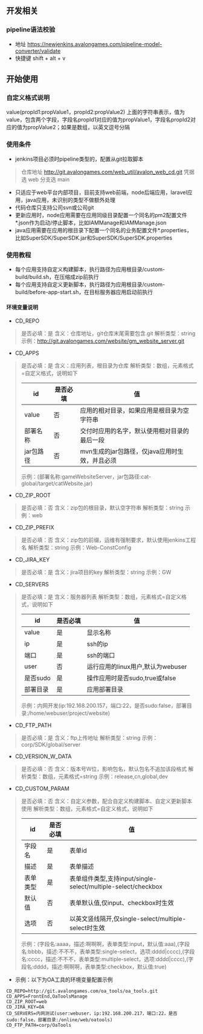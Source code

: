 ## 开发相关

### pipeline语法校验
+ 地址 https://newjenkins.avalongames.com/pipeline-model-converter/validate
+ 快捷键 shift + alt + v

## 开始使用

### 自定义格式说明
value(propId1:propValue1，propId2:propValue2)
上面的字符串表示，值为value，包含两个字段，字段名propId1对应的值为propValue1，字段名propId2对应的值为propValue2；如果是数组，以英文逗号分隔

### 使用条件
+ jenkins项目必须时pipeline类型的，配置从git拉取脚本
> 仓库地址 http://git.avalongames.com/web_util/avalon_web_cd.git
> 凭据选 web
> 分支选 main
+ 只适应于web平台内部项目，目前支持web前端，node后端应用，laravel应用，java应用，未识别的类型不做额外处理
+ 代码仓库只支持公司svn或公司git
+ 更新应用时，node应用需要在应用同级目录配置一个同名的pm2配置文件*.json作为启动/停止脚本，比如IAMManage和IAMManage.json
+ java应用需要在应用的根目录下配置一个同名的业务配置文件*.properties，比如SuperSDK/SuperSDK.jar和SuperSDK/SuperSDK.properties

### 使用教程
+ 每个应用支持自定义构建脚本，执行路径为应用根目录/custom-build/build.sh，在压缩成zip前执行
+ 每个应用支持自定义更新脚本，执行路径为应用根目录/custom-build/before-app-start.sh，在目标服务器应用启动前执行

#### 环境变量说明

+ CD_REPO
> 是否必填：是
> 含义：仓库地址，git仓库末尾需要包含.git
> 解析类型：string
> 示例：http://git.avalongames.com/website/gm_website_server.git

+ CD_APPS
> 是否必填：是
> 含义：应用列表，根目录为仓库
> 解析类型：数组，元素格式=自定义格式，说明如下
> 
> | id | 是否必填 | 值 |
> | -- | -- | -- |
> | value | 否 | 应用的相对目录，如果应用是根目录为空字符串 |
> | 部署名称 | 否 | 交付时应用的名字，默认使用相对目录的最后一段 |
> | jar包路径 | 否 | mvn生成的jar包路径，仅java应用时生效，并且必须 |
>
> 示例：(部署名称:gameWebsiteServer，jar包路径:cat-global/target/catWebsite.jar)

+ CD_ZIP_ROOT
> 是否必填：否
> 含义：zip包的根目录，默认空字符串
> 解析类型：string
> 示例：web

+ CD_ZIP_PREFIX
> 是否必填：否
> 含义：zip包的前缀，运维有强制要求，默认使用jenkins工程名
> 解析类型：string
> 示例：Web-ConstConfig

+ CD_JIRA_KEY
> 是否必填：是
> 含义：jira项目的key
> 解析类型：string
> 示例：GW

+ CD_SERVERS
> 是否必填：是
> 含义：服务器列表
> 解析类型：数组，元素格式=自定义格式，说明如下
> 
> | id | 是否必填 | 值 |
> | -- | -- | -- |
> | value | 是 | 显示名称 |
> | ip | 是 | ssh的ip |
> | 端口 | 是 | ssh的端口 |
> | user | 否 | 运行应用的linux用户,默认为webuser |
> | 是否sudo | 是 | 操作应用时是否sudo,true或false |
> | 部署目录 | 是 | 应用部署目录 |
>
> 示例：内网开发(ip:192.168.200.157，端口:22，是否sudo:false，部署目录:/home/webuser/project/website) 

+ CD_FTP_PATH
> 是否必填：是
> 含义：ftp上传地址
> 解析类型：string
> 示例：corp/SDK/global/server

+ CD_VERSION_W_DATA
> 是否必填：否
> 含义：版本号W位，影响包名，默认包名不追加该段格式
> 解析类型：数组，元素格式=string
> 示例：release,cn,global,dev

+ CD_CUSTOM_PARAM
> 是否必填：否
> 含义：自定义参数，配合自定义构建脚本、自定义更新脚本使用
> 解析类型：数组，元素格式=自定义格式，说明如下
> 
> | id | 是否必填 | 值 |
> | -- | -- | -- |
> | 字段名 | 是 | 表单id |
> | 描述 | 是 | 表单描述 |
> | 表单类型 | 是 | 表单组件类型,支持input/single-select/multiple-select/checkbox |
> | 默认值 | 否 | 表单默认值,仅input、checkbox时生效 |
> | 选项 | 否 | 以英文竖线隔开,仅single-select/multiple-select时生效 |
>
> 示例：(字段名:aaaa，描述:啊啊啊，表单类型:input，默认值:aaa),(字段名:bbbb，描述:不不不，表单类型:single-select，选项:dddd\|cccc),(字段名:cccc，描述:不不不，表单类型:multiple-select，选项:dddd\|cccc),(字段名:dddd，描述:啊啊啊，表单类型:checkbox，默认值:true)

+ 示例：以下为OA工具的环境变量配置示例

```
CD_REPO=http://git.avalongames.com/oa_tools/oa_tools.git
CD_APPS=FrontEnd,OaToolsManage
CD_ZIP_ROOT=web
CD_JIRA_KEY=OA
CD_SERVERS=内网测试(user:webuser，ip:192.168.200.217，端口:22，是否sudo:false，部署目录:/online/web/oatools)
CD_FTP_PATH=corp/OaTools

```